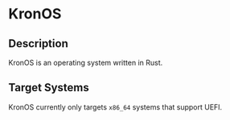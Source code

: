 # KronOS
## Description
KronOS is an operating system written in Rust.

## Target Systems
KronOS currently only targets `x86_64` systems that support UEFI.